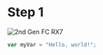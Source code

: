 # Step 1

![2nd Gen FC RX7](https://encrypted-tbn0.gstatic.com/images?q=tbn:ANd9GcT1pBwa6ECC-xJR1GjrAZJKBlUjNatWu6kmNg&usqp=CAU)

``` javascript
var myVar = "Hello, world!";
```
